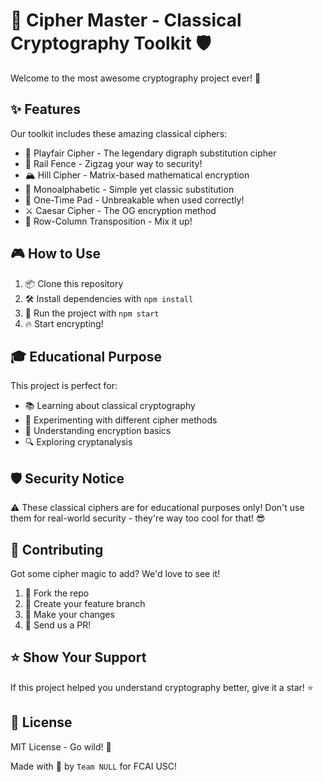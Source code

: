 # 🔐 Cipher Master - Classical Cryptography Toolkit 🛡️

Welcome to the most awesome cryptography project ever! 🚀

## ✨ Features

Our toolkit includes these amazing classical ciphers:

- 🎯 Playfair Cipher - The legendary digraph substitution cipher
- 🚂 Rail Fence - Zigzag your way to security!
- 🏔️ Hill Cipher - Matrix-based mathematical encryption
- 📝 Monoalphabetic - Simple yet classic substitution
- 🎲 One-Time Pad - Unbreakable when used correctly!
- ⚔️ Caesar Cipher - The OG encryption method
- 🔄 Row-Column Transposition - Mix it up!

## 🎮 How to Use

1. 📦 Clone this repository
2. 🛠️ Install dependencies with `npm install`
3. 🚀 Run the project with `npm start`
4. 🔥 Start encrypting!

## 🎓 Educational Purpose

This project is perfect for:

- 📚 Learning about classical cryptography
- 🧪 Experimenting with different cipher methods
- 🎯 Understanding encryption basics
- 🔍 Exploring cryptanalysis

## 🛡️ Security Notice

⚠️ These classical ciphers are for educational purposes only! Don't use them for real-world security - they're way too cool for that! 😎

## 🤝 Contributing

Got some cipher magic to add? We'd love to see it!

1. 🍴 Fork the repo
2. 🔨 Create your feature branch
3. 💫 Make your changes
4. 🎉 Send us a PR!

## ⭐ Show Your Support

If this project helped you understand cryptography better, give it a star! ⭐

## 📜 License

MIT License - Go wild! 🎉

Made with 💖 by `Team NULL` for FCAI USC!

